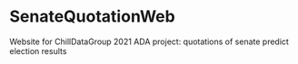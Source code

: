 # SenateQuotationWeb
Website for ChillDataGroup 2021 ADA project: quotations of senate predict election results
